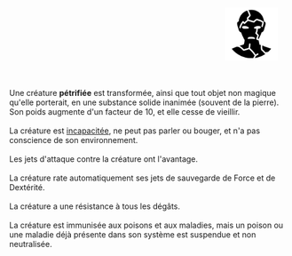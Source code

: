 <div class="warning" style='background-color:var(--bg); border-left: solid var(--title) 4px; border-radius: 4px;'>
<p style='padding:0.7em; margin-left:0.7em; display: inline-block;'>
<img src="../../Illustrations/Conditions/FinalPetrified.png" style="width:20%;  float:right; padding:0.7em">

Une créature <b>pétrifiée</b> est transformée, ainsi que tout objet non magique qu'elle porterait, en une substance solide inanimée (souvent de la pierre). Son poids augmente d'un facteur de 10, et elle cesse de vieillir.<br><br>
La créature est <a href="../Incapacité.md">incapacitée</a>, ne peut pas parler ou bouger, et n'a pas conscience de son environnement.<br><br>
Les jets d'attaque contre la créature ont l'avantage.<br><br>
La créature rate automatiquement ses jets de sauvegarde de Force et de Dextérité.<br><br>
La créature a une résistance à tous les dégâts.<br><br>
La créature est immunisée aux poisons et aux maladies, mais un poison ou une maladie déjà présente dans son système est suspendue et non neutralisée.<br>
</p>
</div>
